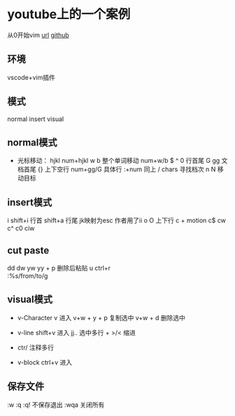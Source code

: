 
# youtube上的一个案例
从0开始vim
[url](https://www.youtube.com/watch?v=_7v9pIWKzuM)
[github](https://github.com/bryant-video/neovim-tutorial?tab=readme-ov-file)



## 环境
vscode+vim插件


## 模式
normal insert visual

## normal模式
- 光标移动：
hjkl
num+hjkl
w b 整个单词移动
num+w/b
$ ^ 0 行首尾
G gg 文档首尾
{} 上下空行
num+gg/G 具体行
:+num 同上
/ chars 寻找档次
 n N 移动目标

## insert模式
i
shift+i 行首
shift+a 行尾
jk映射为esc 作者用了ii
o O 上下行
c + motion
  c$ cw c^ c0 ciw


## cut paste
dd dw yw yy + p 删除后粘贴
u ctrl+r  
:%s/from/to/g

## visual模式
- v-Character
v 进入
v+w + y + p 复制选中
v+w + d 删除选中

- v-line
shift+v 进入
jj.. 选中多行 + >/< 缩进
+ ctr/ 注释多行

- v-block
ctrl+v 进入


## 保存文件
:w
:q
:q! 不保存退出
:wqa 关闭所有



